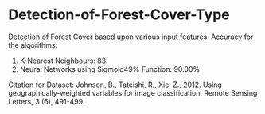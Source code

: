 # Detection-of-Forest-Cover-Type
Detection of Forest Cover based upon various input features.
Accuracy for the algorithms:
1. K-Nearest Neighbours: 83.
2. Neural Networks using Sigmoid49% Function: 90.00%

Citation for Dataset: Johnson, B., Tateishi, R., Xie, Z., 2012. Using geographically-weighted variables for image classification. Remote Sensing Letters, 3 (6), 491-499.

